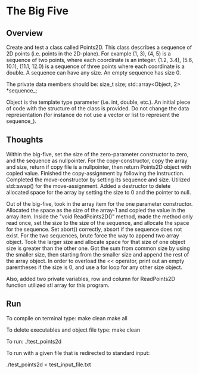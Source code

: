 # The Big Five

## Overview
Create and test a class called Points2D. This class describes a sequence of 2D points (i.e. points
in the 2D-plane). For example (1, 3), (4, 5) is a sequence of two points, where each coordinate is
an integer. (1.2, 3.4), (5.6, 10.1), (11.1, 12.0) is a sequence of three points where each
coordinate is a double. A sequence can have any size. An empty sequence has size 0.

The private data members should be:
 size_t size; std::array<Object, 2> *sequence_;

Object is the template type parameter (i.e. int, double, etc.). An initial piece of code with the
structure of the class is provided. Do not change the data representation (for instance do not use a
vector or list to represent the sequence_).

## Thoughts
Within the big-five, set the size of the zero-parameter constructor to zero, and the sequence as nullpointer. 
For the copy-constructor, copy the array and size, return if copy file is a nullpointer, 
then return Points2D object with copied value. 
Finished the copy-assignment by following the instruction. 
Completed the move-constructor by setting its sequence and size. 
Utilized std::swap() for the move-assignment.
Added a destructor to delete allocated space for the array by setting the size to 0 and the pointer to null.

Out of the big-five, took in the array item for the one parameter constructor. 
Allocated the space as the size of the array-1 and copied the value in the array item. 
Inside the "void ReadPoints2D()" method, made the method only read once, 
set the size to the size of the sequence, and allocate the space for the sequence. 
Set abort() correctly, absort if the sequence does not exist. 
For the two sequences, brute force the way to append two array object. 
Took the larger size and allocate space for that size of one object size is greater than the other one. 
Got the sum from common size by using the smaller size, 
then starting from the smaller size and append the rest of the array object. 
In order to overload the << operator, print out an empty parentheses if the size is 0,
and use a for loop for any other size object. 

Also, added two private variables, row and column for ReadPoints2D function utilized stl array for this program. 

## Run
To compile on terminal type:
  make clean
  make all

To delete executables and object file type:
  make clean

To run:
./test_points2d

To run with a given file that is redirected to standard input:

./test_points2d < test_input_file.txt
